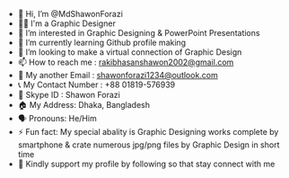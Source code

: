 - 👋 Hi, I’m @MdShawonForazi
- 🙋‍♂️ I'm a Graphic Designer
- 👀 I’m interested in Graphic Designing & PowerPoint Presentations
- 🌱 I’m currently learning Github profile making 
- 💞️ I’m looking to make a virtual connection of Graphic Design
- 📫 How to reach me : rakibhasanshawon2002@gmail.com
- 📧 My another Email : shawonforazi1234@outlook.com
- 📞 My Contact Number : +88 01819-576939
- 🔎 Skype ID : Shawon Forazi
- 🏠 My Address: Dhaka, Bangladesh
- 🗣️ Pronouns: He/Him
- ⚡ Fun fact: My special abality is Graphic Designing works complete by smartphone & crate numerous jpg/png files by Graphic Design in short time 
- 🌟 Kindly support my profile by following so that stay connect with me
<!--- 
MdShawonForazi/MdShawonForazi is a ✨ special ✨ repository because its `README.md` (this file) appears on your GitHub profile.
You can click the Preview link to take a look at your changes.
--->

